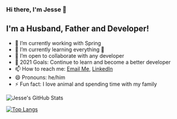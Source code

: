 ### Hi there, I'm Jesse 👋

## I'm a Husband, Father and Developer!


- 🔭 I’m currently working with Spring
- 🌱 I’m currently learning everything 🤣
- 👯 I’m open to collaborate with any developer 
- 🥅 2021 Goals: Continue to learn and become a better developer
- 📫 How to reach me: <a href="jesse.leffew89@gmail.com">Email Me</a>, <a href="https://www.linkedin.com/in/jesse-leffew/">LinkedIn</a>
- 😄 Pronouns: he/him
- ⚡ Fun fact: I love animal and spending time with my family

![Jesse's GitHub Stats](https://github-readme-stats.vercel.app/api?username=j-leffew89&show_icons=true&theme=dark)

[![Top Langs](https://github-readme-stats.vercel.app/api/top-langs/?username=j-leffew89&layout=compact)](https://github.com/j-leffew89/github-readme-stats)


